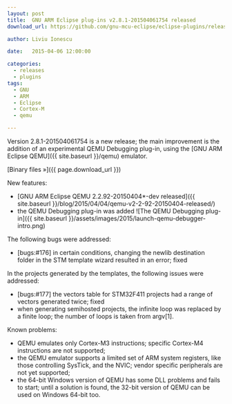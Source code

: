 ```yaml
---
layout: post
title:  GNU ARM Eclipse plug-ins v2.8.1-201504061754 released
download_url: https://github.com/gnu-mcu-eclipse/eclipse-plugins/releases/tag/v2.8.1-201504061754

author: Liviu Ionescu

date:   2015-04-06 12:00:00

categories:
  - releases
  - plugins
tags:
  - GNU
  - ARM
  - Eclipse
  - Cortex-M
  - qemu

---
```


Version 2.8.1-201504061754 is a new release; the main improvement is the addition of an experimental QEMU Debugging plug-in, using the [GNU ARM Eclipse QEMU]({{ site.baseurl }}/qemu) emulator.  

[Binary files »]({{ page.download_url }})

New features:

* [GNU ARM Eclipse QEMU 2.2.92-20150404*-dev released]({{ site.baseurl }}/blog/2015/04/04/qemu-v2-2-92-20150404-released/)
* the QEMU Debugging plug-in was added
  ![The QEMU Debugging plug-in]({{ site.baseurl }}/assets/images/2015/launch-qemu-debugger-intro.png)

The following bugs were addressed:

* [bugs:#176] in certain conditions, changing the newlib destination folder in the STM template wizard resulted in an error; fixed

In the projects generated by the templates, the following issues were addressed:

* [bugs:#177] the vectors table for STM32F411 projects had a range of vectors generated twice; fixed
* when generating semihosted projects, the infinite loop was replaced by a finite loop; the number of loops is taken from argv[1].

Known problems:

* QEMU emulates only Cortex-M3 instructions; specific Cortex-M4 instructions are not supported;
* the QEMU emulator supports a limited set of ARM system registers, like those controlling SysTick, and the NVIC; vendor specific peripherals are not yet supported;
* the 64-bit Windows version of QEMU has some DLL problems and fails to start; until a solution is found, the 32-bit version of QEMU can be used on Windows 64-bit too.
